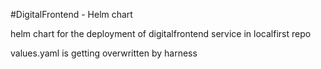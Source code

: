 #DigitalFrontend - Helm chart

helm chart for the deployment of digitalfrontend service in localfirst repo

values.yaml is getting overwritten by harness

